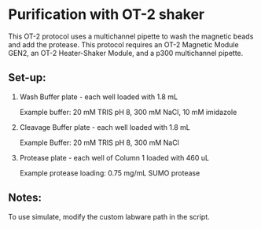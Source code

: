 # Purification with OT-2 shaker

This OT-2 protocol uses a multichannel pipette to wash the magnetic beads and add the protease. This protocol requires an OT-2 Magnetic Module GEN2, an OT-2 Heater-Shaker Module, and a p300 multichannel pipette.   

## Set-up:

1. Wash Buffer plate - each well loaded with 1.8 mL

    Example buffer: 20 mM TRIS pH 8, 300 mM NaCl, 10 mM imidazole

2. Cleavage Buffer plate - each well loaded with 1.8 mL

    Example Buffer: 20 mM TRIS pH 8, 300 mM NaCl

3. Protease plate - each well of Column 1 loaded with 460 uL

    Example protease loading: 0.75 mg/mL SUMO protease


## Notes:

To use simulate, modify the custom labware path in the script. 